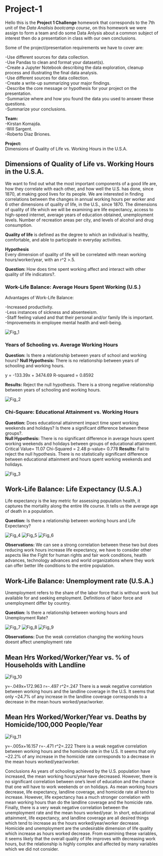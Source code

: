 # Project-1
Hello this is the **Project 1 Challenge** homework that corresponds to the 7th unit of the _Data Analisis bootcamp course_, on this homework we were assign to form a team and do some Data Anlysis about a common subject of interest then do a presentation in class with our own conclusions.    

Some of the project/presentation requirements we have to cover are:  

-Use different sources for data collection.  
-Use Pandas to clean and format your dataset(s).  
-Create a Jupyter Notebook describing the data exploration, cleanup process and illustrating the final data analysis.  
-Use different sources for data collection.   
-Create a write-up summarizing your major findings.  
-Describe the core message or hypothesis for your project on the presentation.  
-Summarize where and how you found the data you used to answer these questions.  
-Summarize your conclusions.  


**Team:**    
-Kirstan Komajda.  
-Will Sargent.  
-Roberto Diaz Briones.  

**Project:**  
Dimensions of Quality of Life vs. Working Hours in the U.S.A.


## Dimensions of Quality of Life vs. Working Hours in the U.S.A. ##  
We want to find out what the most important components of a good life are, how they correlate with each other, and how well the U.S. has done, since 1870, at making good lives for its people. We are interested in finding correlations between the changes in annual working hours per worker and 6 other dimensions of quality of life, in the U.S., since 1870. The dimensions of quality of life which we will be examining are life expectancy, access to high-speed internet, average years of education obtained, unemployment levels. Number of recreation areas per city, and levels of alcohol and drug consumption.  

**Quality of life** is defined as the degree to which an individual is healthy, comfortable, and able to participate in everyday activities.  

**Hypothesis**  
Every dimension of quality of life will be correlated with mean working hours/worker/year, with an r^2  >.5.

**Question:** How does time spent working affect and interact with other quality of life indicators?.

### Work-Life Balance: Average Hours Spent Working (U.S.) ###

Advantages of Work-Life Balance:  

-Increased productivity.  
-Less instances of sickness and absenteeism.  
-Staff feeling valued and that their personal and/or family life is important.  
-Improvements in employee mental health and well-being.  

![Fig_1](/wh_time_line_plot.png)

### Years of Schooling vs. Average Working Hours ###

**Question:** Is there a relationship between years of school and working hours?
**Null Hypothesis:** There is no relationship between years of schooling and working hours.

y = -133.39x + 3474.69
R-squared = 0.8592

**Results:** Reject the null hypothesis. There is a strong negative relationship between years of schooling and working hours.

![Fig_2](/wh_edu_scatter.png)

### Chi-Square: Educational Attainment vs. Working Hours ###

**Question:** Does educational attainment impact time spent working weekends and holidays? Is there a significant difference between these groups?.  
**Null Hypothesis:** There is no significant difference in average hours spent working weekends and holidays between groups of educational attainment.  
Critical Value= 11.07
Chi-Squared = 2.48	p-value= 0.778
**Results:** Fail to reject the null hypothesis. There is no statistically significant difference between educational attainment and hours spent working weekends and holidays.  

![Fig_3](/wh_wkdy_bar.png)


## Work-Life Balance: Life Expectancy (U.S.A.) ##
Life expectancy is the key metric for assessing population health, it captures the mortality along the entire life course. It tells us the average age of death in a population.

**Question:** Is there a relationship between working hours and Life Expectancy?

![Fig_4](/data/working_hours_USA.png)
![Fig_5](/data/life_expectancy.png)
![Fig_6](/data/life_exp_vs_work_hrs_linear_regression.png)

**Observations:** We can see a strong correlation between these two but does reducing work hours increase life expectancy, we have to consider other aspects like the Fight for human rights and fair work conditions, health advances, technology advances and world organizations where they work can offer better life conditions to the entire population.

## Work-Life Balance: Unemployment rate (U.S.A.) ##
Unemployment refers to the share of the labor force that is without work but available for and seeking employment. Definitions of labor force and unemployment differ by country.

**Question:** Is there a relationship between working hours and Unemployment Rate?

![Fig_7](/data/working_hours_USA.png)
![Fig_8](/data/unemployment_rate_USA.png)
![Fig_9](/data/Unemp_vs_work_hrs_linear_regression.png)

**Observations:** Due the weak correlation changing the working hours doesnt affect unemployment rate

## Mean Hrs Worked/Worker/Year vs. % of Households with Landline ##

![Fig_10](/data/worklandline.png)

y=-.049x+172.963
r=-.497
r^2=.247
There is a weak negative correlation between working hours and the landline coverage in the U.S. It seems that only ~24.7% of any increase in the landline coverage corresponds to a decrease in the mean hours worked/year/worker.

## Mean Hrs Worked/Worker/Year vs. Deaths by Homicide/100,000 People/Year ##

![Fig_11](/data/workmurder.png)

y=-.005x+16.157
r=-.471
r^2=.222
There is a weak negative correlation between working hours and the homicide rate in the U.S. It seems that only ~22.2% of any increase in the homicide rate corresponds to a decrease in the mean hours worked/year/worker.

Conclusions
As years of schooling achieved by the U.S. population have increased, the mean working hours/year have decreased. However, there is no significant correlation between one’s level of education and the chance that one will have to work weekends or on holidays. As mean working hours decrease, life expectancy, landline coverage, and homicide rate all tend to increase. However, life expectancy has a much stronger correlation with mean working hours than do the landline coverage and the homicide rate. Finally, there is a very weak negative correlation between the unemployment rate and the mean hours worked/year. 
In short, educational attainment, life expectancy, and landline coverage are all desired things which tend to increase as the hours worked/year/worker decrease. Homicide and unemployment are the undesirable dimension of life quality which increase as hours worked decrease. From examining these variables, it seems likely that the overall quality of life improves with decreasing work hours, but the relationship is highly complex and affected by many variables which we did not consider.


















